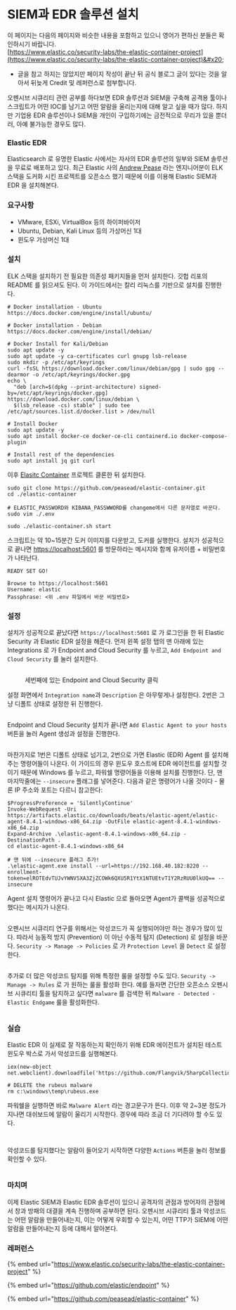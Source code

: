 # SIEM과 EDR 솔루션 설치

이 페이지는 다음의 페이지와 비슷한 내용을 포함하고 있으니 영어가 편하신 분들은 확인하시기 바랍니다. \
[https://www.elastic.co/security-labs/the-elastic-container-project](https://www.elastic.co/security-labs/the-elastic-container-project)&#x20;

* 글을 참고 하지는 않았지만 페이지 작성이 끝난 뒤 공식 블로그 글이 있다는 것을 알아서 뒤늦게 Credit 및 레퍼런스로 첨부합니다. &#x20;

오펜시브 시큐리티 관련 공부를 하다보면 EDR 솔루션과 SIEM을 구축해 공격용 툴이나 스크립트가 어떤 IOC를 남기고 어떤 알람을 울리는지에 대해 알고 싶을 때가 많다. 하지만 기업용 EDR 솔루션이나 SIEM을 개인이 구입하기에는 금전적으로 무리가 있을 뿐더러, 아예 불가능한 경우도 많다. &#x20;

### Elastic EDR&#x20;

Elasticsearch 로 유명한 Elastic 사에서는 자사의 EDR 솔루션의 일부와 SIEM 솔루션을 무료로 배포하고 있다. 최근 Elastic 사의  [Andrew Pease](https://twitter.com/andythevariable) 라는 엔지니어분이  ELK 스택을 도커화 시킨 프로젝트를 오픈소스 했기 때문에 이를 이용해 Elastic SIEM과 EDR 을 설치해본다.&#x20;

### 요구사항&#x20;

* VMware, ESXi, VirtualBox 등의 하이퍼바이저&#x20;
* Ubuntu, Debian, Kali Linux 등의 가상머신 1대&#x20;
* 윈도우 가상머신 1대&#x20;

### 설치&#x20;

ELK 스택을 설치하기 전 필요한 의존성 패키지들을 먼저 설치한다. 깃헙 리포의 README 를 읽으셔도 된다. 이 가이드에서는 칼리 리눅스를 기반으로 설치를 진행한다.&#x20;

```
# Docker installation - Ubuntu 
https://docs.docker.com/engine/install/ubuntu/

# Docker installation - Debian 
https://docs.docker.com/engine/install/debian/

# Docker Install for Kali/Debian
sudo apt update -y 
sudo apt update -y ca-certificates curl gnupg lsb-release 
sudo mkdir -p /etc/apt/keyrings
curl -fsSL https://download.docker.com/linux/debian/gpg | sudo gpg --dearmor -o /etc/apt/keyrings/docker.gpg
echo \
  "deb [arch=$(dpkg --print-architecture) signed-by=/etc/apt/keyrings/docker.gpg] https://download.docker.com/linux/debian \
  $(lsb_release -cs) stable" | sudo tee /etc/apt/sources.list.d/docker.list > /dev/null
  
# Install Docker 
sudo apt update -y 
sudo apt install docker-ce docker-ce-cli containerd.io docker-compose-plugin 

# Install rest of the dependencies 
sudo apt install jq git curl 
```

이후 [Elasitc Container](https://github.com/peasead/elastic-container) 프로젝트 클론한 뒤 설치한다.

```
sudo git clone https://github.com/peasead/elastic-container.git
cd ./elastic-container

# ELASTIC_PASSWORD와 KIBANA_PASSWWORD를 changeme에서 다른 문자열로 바꾼다.
sudo vim ./.env 

sudo ./elastic-container.sh start 
```

스크립트는 약 10\~15분간 도커 이미지를 다운받고, 도커를 실행한다. 설치가 성공적으로 끝나면 [https://localhost:5601](https://localhost:5601) 를 방문하라는 메시지와 함께 유저이름 + 비밀번호가 나타난다.&#x20;

```
READY SET GO!

Browse to https://localhost:5601
Username: elastic
Passphrase: <위 .env 파일에서 바꾼 비밀번호> 
```

### 설정&#x20;

설치가 성공적으로 끝났다면 `https://localhost:5601` 로 가 로그인을 한 뒤 Elastic Security 과 Elastic EDR 설정을 해준다. 먼저 왼쪽 설정 탭의 맨 아래에 있는 Integrations 로 가 Endpoint and Cloud Security 를 누르고, `Add Endpoint and Cloud Security` 를 눌러 설치한다.&#x20;

<figure><img src="../.gitbook/assets/elastic-container-install-edr.PNG" alt=""><figcaption><p>세번째에 있는 Endpoint and Cloud Security 클릭</p></figcaption></figure>

설정 화면에서 `Integration name`과 `Description` 은 아무렇게나 설정한다. 2번은 그냥 디폴트 상태로 설정한 뒤 진행한다.&#x20;

<figure><img src="../.gitbook/assets/elastic-container-edr1.PNG" alt=""><figcaption></figcaption></figure>

Endpoint and Cloud Security 설치가 끝나면 `Add Elastic Agent to your hosts` 버튼을 눌러 Agent 생성과 설정을 진행한다.&#x20;

<figure><img src="../.gitbook/assets/elastic-container-edr2.PNG" alt=""><figcaption></figcaption></figure>

마찬가지로 1번은 디폴트 상태로 넘기고, 2번으로 가면 Elastic (EDR) Agent 를 설치해주는 명령어들이 나온다. 이 가이드의 경우 윈도우 호스트에 EDR 에이전트를 설치할 것이기 때문에 Windows 를 누르고, 파워쉘 명령어들을 이용해 설치를 진행한다. 단, 맨 마지막줄에는 `--insecure` 플래그를 넣어준다. 다음과 같은 명령어가 나올 것이다 - 물론 IP 주소와 포트는 다르니 참고한다:&#x20;

```
$ProgressPreference = 'SilentlyContinue'
Invoke-WebRequest -Uri https://artifacts.elastic.co/downloads/beats/elastic-agent/elastic-agent-8.4.1-windows-x86_64.zip -OutFile elastic-agent-8.4.1-windows-x86_64.zip
Expand-Archive .\elastic-agent-8.4.1-windows-x86_64.zip -DestinationPath .
cd elastic-agent-8.4.1-windows-x86_64

# 맨 뒤에 --insecure 플래그 추가! 
.\elastic-agent.exe install --url=https://192.168.40.182:8220 --enrollment-token=elROTEdvTUJvYWNVSXA3ZjZCOWk6QXU5R1YtX1NTUEtvT1Y2RzRUU0lkUQ== --insecure 
```

Agent 설치 명령어가 끝나고 다시 Elastic 으로 돌아오면 Agent가 콜백을 성공적으로 했다는 메시지가 나온다.&#x20;

<figure><img src="../.gitbook/assets/elastic-container-ed6.PNG" alt=""><figcaption></figcaption></figure>

오펜시브 시큐리티 연구를 위해서는 악성코드가 꼭 실행되어야만 하는 경우가 많이 있다. 따라서 능동적 방지 (Prevention) 이 아닌 수동적 탐지 (Detection) 로 설정을 바꾼다. `Security -> Manage -> Policies` 로 가 `Protection Level` 을 `Detect` 로 설정한다.&#x20;

<figure><img src="../.gitbook/assets/elastic-container-detect-only.PNG" alt=""><figcaption></figcaption></figure>

추가로 더 많은 악성코드 탐지를 위해 특정한 룰을 설정할 수도 있다. `Security -> Manage -> Rules` 로 가 원하는 룰을 활성화 한다. 예를 들자면 간단한 오픈소스 오펜시브 시큐리티 툴을 탐지하고 싶다면 `malware` 를 검색한 뒤 `Malware - Detected - Elastic Endgame` 룰을 활성화한다.&#x20;

<figure><img src="../.gitbook/assets/image (2).png" alt=""><figcaption></figcaption></figure>

### 실습&#x20;

Elastic EDR 이 실제로 잘 작동하는지 확인하기 위해 EDR 에이전트가 설치된 테스트 윈도우 박스로 가서 악성코드를 실행해본다.&#x20;

```
iex(new-object net.webclient).downloadfile('https://github.com/Flangvik/SharpCollection/raw/master/NetFramework_4.5_Any/Rubeus.exe','C:\windows\temp\rubeus.exe')

# DELETE the rubeus malware
rm c:\windows\temp\rubeus.exe
```

파워쉘을 실행하면 바로 `Malware Alert` 라는 경고문구가 뜬다. 이후 약 2\~3분 정도가 지나면 대쉬보드에 알람이 울리기 시작한다. 경우에 따라 조금 더 기다려야 할 수도 있다. &#x20;

<figure><img src="../.gitbook/assets/image (4).png" alt=""><figcaption></figcaption></figure>

<figure><img src="../.gitbook/assets/image (3) (1).png" alt=""><figcaption></figcaption></figure>

악성코드를 탐지했다는 알람이 들어오기 시작하면 다양한 `Actions` 버튼을 눌러 정보를 확인할 수 있다.&#x20;

&#x20;

<figure><img src="../.gitbook/assets/image (1) (2).png" alt=""><figcaption></figcaption></figure>

### 마치며&#x20;

이제 Elastic SIEM과 Elastic EDR 솔루션이 있으니 공격자의 관점과 방어자의 관점에서 창과 방패의 대결을 계속 진행하며 공부하면 된다. 오펜시브 시큐리티 툴과 악성코드는 어떤 알람을 만들어내는지, 이는 어떻게 우회할 수 있는지, 어떤 TTP가 SIEM에 어떤 알람을 만들어내는지 등에 대해서 알아본다.&#x20;

### 레퍼런스&#x20;

{% embed url="https://www.elastic.co/security-labs/the-elastic-container-project" %}

{% embed url="https://github.com/elastic/endpoint" %}

{% embed url="https://github.com/peasead/elastic-container" %}
